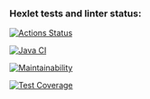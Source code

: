 ### Hexlet tests and linter status:
[![Actions Status](https://github.com/dp9v/java-project-71/workflows/hexlet-check/badge.svg)](https://github.com/dp9v/java-project-71/actions)

[![Java CI](https://github.com/dp9v/java-project-71/actions/workflows/main.yml/badge.svg)](https://github.com/dp9v/java-project-71/actions/workflows/main.yml)

[![Maintainability](https://api.codeclimate.com/v1/badges/b52d3eb8f81a1160216c/maintainability)](https://codeclimate.com/github/dp9v/java-project-71/maintainability)

[![Test Coverage](https://api.codeclimate.com/v1/badges/b52d3eb8f81a1160216c/test_coverage)](https://codeclimate.com/github/dp9v/java-project-71/test_coverage)
